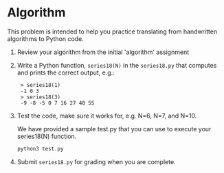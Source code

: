 # Algorithm

This problem is intended to help you practice translating from handwritten
algorithms to Python code.

1. Review your algorithm from the initial 'algorithm' assignment
2. Write a Python function, `series18(N)` in the `series18.py` that computes 
   and prints the correct output, e.g.:
   ```
    > series18(1)
    -1 0 3
    > series18(3)
    -9 -8 -5 0 7 16 27 40 55
   ```

3. Test the code, make sure it works for, e.g.  N=6, N=7, and N=10.

   We have provided a sample test.py that you can use to execute your series18(N) function.
   ```bash  
   python3 test.py
   ```

 4. Submit `series18.py` for grading when you are complete.


